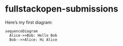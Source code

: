 # fullstackopen-submissions

Here’s my first diagram:

```mermaid
sequenceDiagram
  Alice->>Bob: Hello Bob
  Bob-->>Alice: Hi Alice
  ```